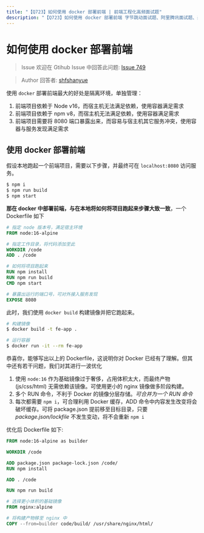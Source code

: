 ```yaml
---
title: "【Q723】如何使用 docker 部署前端 | 前端工程化高频面试题"
description: "【Q723】如何使用 docker 部署前端 字节跳动面试题、阿里腾讯面试题、美团小米面试题。"
---
```


# 如何使用 docker 部署前端

> Issue
> 欢迎在 Gtihub Issue 中回答此问题: [Issue 749](https://github.com/shfshanyue/Daily-Question/issues/749)

> Author
> 回答者: [shfshanyue](https://github.com/shfshanyue)

使用 `docker` 部署前端最大的好处是隔离环境，单独管理：

1. 前端项目依赖于 Node v16，而宿主机无法满足依赖，使用容器满足需求
1. 前端项目依赖于 npm v8，而宿主机无法满足依赖，使用容器满足需求
1. 前端项目需要将 8080 端口暴露出来，而容易与宿主机其它服务冲突，使用容器与服务发现满足需求

## 使用 docker 部署前端

假设本地跑起一个前端项目，需要以下步骤，并最终可在 `localhost:8080` 访问服务。

```bash
$ npm i
$ npm run build
$ npm start
```

**那在 docker 中部署前端，与在本地将如何将项目跑起来步骤大致一致**，一个 Dockerfile 如下

```dockerfile
# 指定 node 版本号，满足宿主环境
FROM node:16-alpine

# 指定工作目录，将代码添加至此
WORKDIR /code
ADD . /code

# 如何将项目跑起来
RUN npm install
RUN npm run build
CMD npm start

# 暴露出运行的端口号，可对外接入服务发现
EXPOSE 8080
```

此时，我们使用 `docker build` 构建镜像并把它跑起来。

```bash
# 构建镜像
$ docker build -t fe-app .

# 运行容器
$ docker run -it --rm fe-app
```

恭喜你，能够写出以上的 Dockerfile，这说明你对 Docker 已经有了理解。但其中还有若干问题，我们对其进行一波优化

1. 使用 `node:16` 作为基础镜像过于奢侈，占用体积太大，而最终产物 (js/css/html) 无需依赖该镜像。可使用更小的 nginx 镜像做多阶段构建。
1. 多个 RUN 命令，不利于 Docker 的镜像分层存储。_可合并为一个 RUN 命令_
1. 每次都需要 `npm i`，可合理利用 Docker 缓存，ADD 命令中内容发生改变将会破坏缓存。可将 package.json 提前移至目标目录，只要 _package.json/lockfile_ 不发生变动，将不会重新 `npm i`

优化后 Dockerfile 如下:

```dockerfile
FROM node:16-alpine as builder

WORKDIR /code

ADD package.json package-lock.json /code/
RUN npm install

ADD . /code

RUN npm run build

# 选择更小体积的基础镜像
FROM nginx:alpine

# 将构建产物移至 nginx 中
COPY --from=builder code/build/ /usr/share/nginx/html/
```

